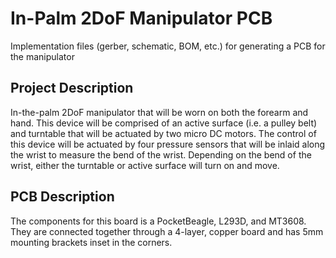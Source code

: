 # In-Palm 2DoF Manipulator PCB
Implementation files (gerber, schematic, BOM, etc.) for generating a PCB for the manipulator

## Project Description
In-the-palm 2DoF manipulator that will be worn on both the forearm and hand. This device will be comprised of an active surface (i.e. a pulley belt) and turntable that will be actuated by two micro DC motors. The control of this device will be actuated by four pressure sensors that will be inlaid along the wrist to measure the bend of the wrist. Depending on the bend of the wrist, either the turntable or active surface will turn on and move.

## PCB Description
The components for this board is a PocketBeagle, L293D, and MT3608. They are connected together through a 4-layer, copper board and has 5mm mounting brackets inset in the corners.
